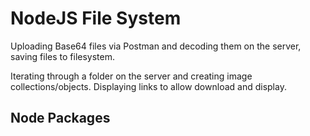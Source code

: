 # NodeJS File System

Uploading Base64 files via Postman and decoding them on the server, saving files to filesystem.

Iterating through a folder on the server and creating image collections/objects. Displaying links to allow download and display.

## Node Packages

